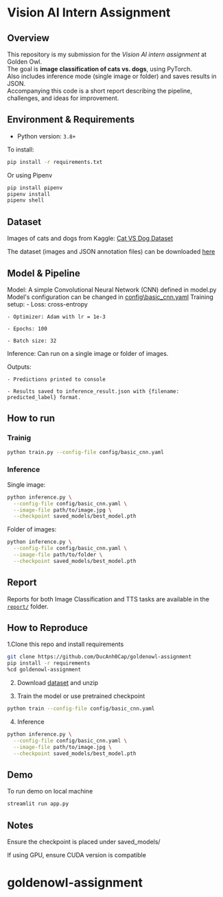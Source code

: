 # Vision AI Intern Assignment

## Overview

This repository is my submission for the *Vision AI intern assignment* at Golden Owl.  
The goal is **image classification of cats vs. dogs**, using PyTorch.  
Also includes inference mode (single image or folder) and saves results in JSON.  
Accompanying this code is a short report describing the pipeline, challenges, and ideas for improvement.

## Environment & Requirements
- Python version: `3.8+` 

To install:
```bash
pip install -r requirements.txt
```
Or using Pipenv

```bash
pip install pipenv
pipenv install
pipenv shell
```

## Dataset
Images of cats and dogs from Kaggle: [Cat VS Dog Dataset](https://www.kaggle.com/datasets/karakaggle/kaggle-cat-vs-dog-dataset)

The dataset (images and JSON annotation files) can be downloaded [here](https://drive.google.com/file/d/1Fz_lRpogpOLHERh2znfiYy3Bg7ncKAoN/view?usp=sharing)

## Model & Pipeline
Model: A simple Convolutional Neural Network (CNN) defined in model.py
Model's configuration can be changed in [config\basic_cnn.yaml](config\basic_cnn.yaml)
Training setup:
    - Loss: cross-entropy

    - Optimizer: Adam with lr = 1e-3

    - Epochs: 100

    - Batch size: 32

Inference: Can run on a single image or folder of images.

Outputs:

    - Predictions printed to console

    - Results saved to inference_result.json with {filename: predicted_label} format.

## How to run
### Trainig
```bash
python train.py --config-file config/basic_cnn.yaml
```

### Inference
Single image:
```bash
python inference.py \
  --config-file config/basic_cnn.yaml \
  --image-file path/to/image.jpg \
  --checkpoint saved_models/best_model.pth

```

Folder of images:
```bash
python inference.py \
  --config-file config/basic_cnn.yaml \
  --image-file path/to/folder \
  --checkpoint saved_models/best_model.pth
```

## Report
Reports for both Image Classification and TTS tasks are available in the [`report/`](report/) folder.

## How to Reproduce
1.Clone this repo and install requirements
```bash
git clone https://github.com/DucAnh0Cap/goldenowl-assignment
pip install -r requirements
%cd goldenowl-assignment
```
2. Download [dataset](https://drive.google.com/file/d/1Fz_lRpogpOLHERh2znfiYy3Bg7ncKAoN/view?usp=sharing) and unzip

3. Train the model or use pretrained checkpoint
```bash
python train --config-file config/basic_cnn.yaml
```

4. Inference
```bash
python inference.py \
  --config-file config/basic_cnn.yaml \
  --image-file path/to/image.jpg \
  --checkpoint saved_models/best_model.pth
```

## Demo
To run demo on local machine
```bash
streamlit run app.py
```

## Notes
Ensure the checkpoint is placed under saved_models/

If using GPU, ensure CUDA version is compatible

# goldenowl-assignment
